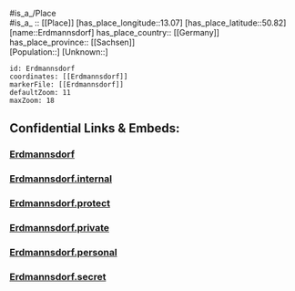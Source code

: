 ﻿---
location: [50.82,13.07] 
mapzoom: [7,12] 
mapmarker: city 
type: City
tags:
- geo/City


SpocWebEntityId: 30046
isDeleted: false
confidential: public

---
#is_a_/Place  
#is_a_ :: [[Place]] 
[has_place_longitude::13.07] 
[has_place_latitude::50.82] 
[name::Erdmannsdorf] 
has_place_country:: [[Germany]]  
has_place_province:: [[Sachsen]]  
[Population::] 
[Unknown::] 


```leaflet
id: Erdmannsdorf
coordinates: [[Erdmannsdorf]] 
markerFile: [[Erdmannsdorf]] 
defaultZoom: 11 
maxZoom: 18
```


## Confidential Links & Embeds: 

### [Erdmannsdorf](/_public/Earth/Continent/Europe/Europe~Central/Germany/Germany~East/Sachsen/counties~Sachsen/Mittelsachsen/cities~Mittelsachsen/Augustusburg/City/Erdmannsdorf.md) 

### [Erdmannsdorf.internal](/_internal/Earth/Continent/Europe/Europe~Central/Germany/Germany~East/Sachsen/counties~Sachsen/Mittelsachsen/cities~Mittelsachsen/Augustusburg/City/Erdmannsdorf.internal.md) 

### [Erdmannsdorf.protect](/_protect/Earth/Continent/Europe/Europe~Central/Germany/Germany~East/Sachsen/counties~Sachsen/Mittelsachsen/cities~Mittelsachsen/Augustusburg/City/Erdmannsdorf.protect.md) 

### [Erdmannsdorf.private](/_private/Earth/Continent/Europe/Europe~Central/Germany/Germany~East/Sachsen/counties~Sachsen/Mittelsachsen/cities~Mittelsachsen/Augustusburg/City/Erdmannsdorf.private.md) 

### [Erdmannsdorf.personal](/_personal/Earth/Continent/Europe/Europe~Central/Germany/Germany~East/Sachsen/counties~Sachsen/Mittelsachsen/cities~Mittelsachsen/Augustusburg/City/Erdmannsdorf.personal.md) 

### [Erdmannsdorf.secret](/_secret/Earth/Continent/Europe/Europe~Central/Germany/Germany~East/Sachsen/counties~Sachsen/Mittelsachsen/cities~Mittelsachsen/Augustusburg/City/Erdmannsdorf.secret.md) 

